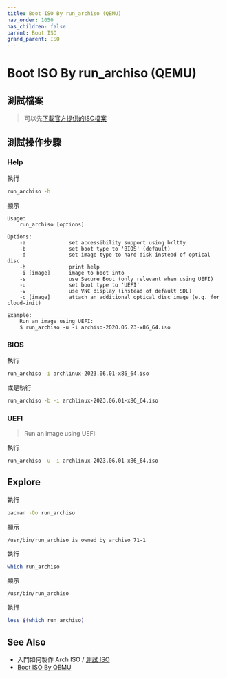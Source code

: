 ```yaml
---
title: Boot ISO By run_archiso (QEMU)
nav_order: 1050
has_children: false
parent: Boot ISO
grand_parent: ISO
---
```



# Boot ISO By run_archiso (QEMU)


## 測試檔案

> 可以先[下載官方提供的ISO檔案](https://samwhelp.github.io/note-about-archlinux/read/core/iso/download-iso.html)


## 測試操作步驟

### Help

執行

``` sh
run_archiso -h
```

顯示

```
Usage:
    run_archiso [options]

Options:
    -a              set accessibility support using brltty
    -b              set boot type to 'BIOS' (default)
    -d              set image type to hard disk instead of optical disc
    -h              print help
    -i [image]      image to boot into
    -s              use Secure Boot (only relevant when using UEFI)
    -u              set boot type to 'UEFI'
    -v              use VNC display (instead of default SDL)
    -c [image]      attach an additional optical disc image (e.g. for cloud-init)

Example:
    Run an image using UEFI:
    $ run_archiso -u -i archiso-2020.05.23-x86_64.iso

```


### BIOS

執行

``` sh
run_archiso -i archlinux-2023.06.01-x86_64.iso
```

或是執行

``` sh
run_archiso -b -i archlinux-2023.06.01-x86_64.iso
```


### UEFI

> Run an image using UEFI:

執行

``` sh
run_archiso -u -i archlinux-2023.06.01-x86_64.iso
```




## Explore

執行

``` sh
pacman -Qo run_archiso
```

顯示

```
/usr/bin/run_archiso is owned by archiso 71-1
```

執行

``` sh
which run_archiso
```

顯示

```
/usr/bin/run_archiso
```

執行

``` sh
less $(which run_archiso)
```

## See Also

* 入門如何製作 Arch ISO / [測試 ISO](https://samwhelp.github.io/note-about-archlinux/read/core/iso/build-iso/start-build-arch-iso.html#%E6%B8%AC%E8%A9%A6-iso)
* [Boot ISO By QEMU](https://samwhelp.github.io/note-about-archlinux/read/core/iso/boot-iso/boot-iso-by-qemu.html)
